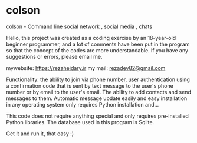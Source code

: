# colson
colson - Command line social network ,  social media , chats

Hello, this project was created as a coding exercise by an 18-year-old beginner programmer, and a lot of comments have been put in the program so that the concept of the codes are more understandable. If you have any suggestions or errors, please email me.

mywebsite: https://rezaheidary.ir     my mail: rezadev82@gmail.com


Functionality: the ability to join via phone number, user authentication using a confirmation code that is sent by text message to the user's phone number or by email to the user's email. The ability to add contacts and send messages to them. Automatic message update easily and easy installation in any operating system only requires Python installation and...

This code does not require anything special and only requires pre-installed Python libraries. The database used in this program is Sqlite.

Get it and run it, that easy :)
